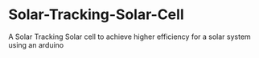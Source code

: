 # Solar-Tracking-Solar-Cell
A Solar Tracking Solar cell to achieve higher efficiency for a solar system using an arduino 

